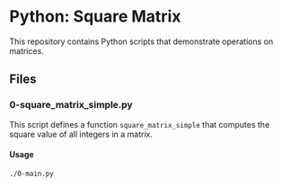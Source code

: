 # Python: Square Matrix

This repository contains Python scripts that demonstrate operations on matrices.

## Files

### 0-square_matrix_simple.py

This script defines a function `square_matrix_simple` that computes the square value of all integers in a matrix.

#### Usage

```bash
./0-main.py


